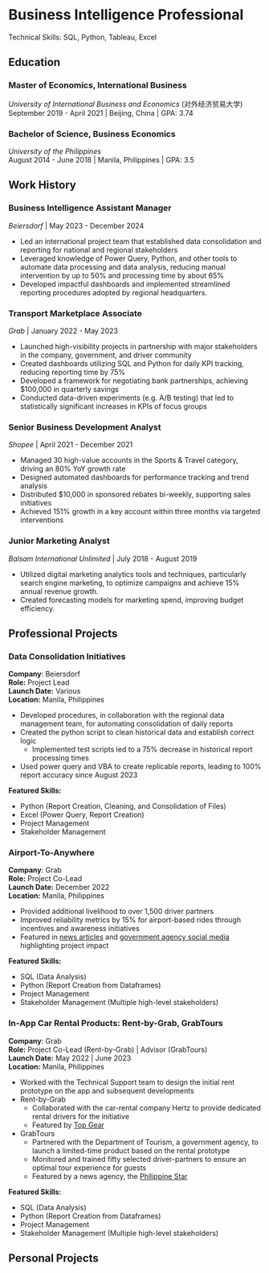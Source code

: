 # Business Intelligence Professional
Technical Skills: SQL, Python, Tableau, Excel

## Education
### Master of Economics, International Business
*University of International Business and Economics* (对外经济贸易大学)<br>
September 2019 - April 2021 | Beijing, China | GPA: 3.74

### Bachelor of Science, Business Economics
*University of the Philippines*<br>
August 2014 - June 2018 | Manila, Philippines | GPA: 3.5

## Work History
### Business Intelligence Assistant Manager
*Beiersdorf* | May 2023 - December 2024
- Led an international project team that established data consolidation and reporting for national and regional stakeholders
- Leveraged knowledge of Power Query, Python, and other tools to automate data processing and data analysis, reducing manual intervention by up to 50% and processing time by about 65%
- Developed impactful dashboards and implemented streamlined reporting procedures adopted by regional headquarters.

### Transport Marketplace Associate
*Grab* | January 2022 - May 2023
- Launched high-visibility projects in partnership with major stakeholders in the company, government, and driver community
- Created dashboards utilizing SQL and Python for daily KPI tracking, reducing reporting time by 75%
- Developed a framework for negotiating bank partnerships, achieving $100,000 in quarterly savings
- Conducted data-driven experiments (e.g. A/B testing) that led to statistically significant increases in KPIs of focus groups

### Senior Business Development Analyst
*Shopee* | April 2021 - December 2021
- Managed 30 high-value accounts in the Sports & Travel category, driving an 80% YoY growth rate
- Designed automated dashboards for performance tracking and trend analysis
- Distributed $10,000 in sponsored rebates bi-weekly, supporting sales initiatives
- Achieved 151% growth in a key account within three months via targeted interventions

### Junior Marketing Analyst
*Balsam International Unlimited* | July 2018 - August 2019
- Utilized digital marketing analytics tools and techniques, particularly search engine marketing, to optimize campaigns and achieve 15% annual revenue growth.
- Created forecasting models for marketing spend, improving budget efficiency.
  
## Professional Projects
### Data Consolidation Initiatives
**Company**: Beiersdorf<br>
**Role:** Project Lead  
**Launch Date:** Various  
**Location:** Manila, Philippines<br>

- Developed procedures, in collaboration with the regional data management team, for automating consolidation of daily reports
- Created the python script to clean historical data and establish correct logic
  - Implemented test scripts led to a 75% decrease in historical report processing times
- Used power query and VBA to create replicable reports, leading to 100% report accuracy since August 2023

**Featured Skills:**
- Python (Report Creation, Cleaning, and Consolidation of Files)
- Excel (Power Query, Report Creation)
- Project Management
- Stakeholder Management

### Airport-To-Anywhere
**Company**: Grab<br>
**Role:** Project Co-Lead  
**Launch Date:** December 2022  
**Location:** Manila, Philippines<br>

- Provided additional livelihood to over 1,500 driver partners
- Improved reliability metrics by 15% for airport-based rides through incentives and awareness initiatives
- Featured in [news articles](https://www.rappler.com/business/miaa-grab-airport-to-anywhere-program-address-airport-problems/) and [government agency social media](https://www.facebook.com/reel/748547737079706) highlighting project impact

**Featured Skills:**
- SQL (Data Analysis)
- Python (Report Creation from Dataframes)
- Project Management
- Stakeholder Management (Multiple high-level stakeholders)

### In-App Car Rental Products: Rent-by-Grab, GrabTours
**Company**: Grab<br>
**Role:** Project Co-Lead (Rent-by-Grab) | Advisor (GrabTours)<br>
**Launch Date:** May 2022 | June 2023<br>
**Location:** Manila, Philippines<br>

- Worked with the Technical Support team to design the initial rent prototype on the app and subsequent developments
- Rent-by-Grab
  - Collaborated with the car-rental company Hertz to provide dedicated rental drivers for the initiative
  - Featured by [Top Gear](https://www.topgear.com.ph/news/motoring-news/rent-by-grab-ph-a4354-20220520)
- GrabTours
  - Partnered with the Department of Tourism, a government agency, to launch a limited-time product based on the rental prototype
  - Monitored and trained fifty selected driver-partners to ensure an optimal tour experience for guests
  - Featured by a news agency, the [Philippine Star](https://www.philstar.com/headlines/2023/06/15/2273963/dot-digitalize-tour-transactions-grab)

**Featured Skills:**
- SQL (Data Analysis)
- Python (Report Creation from Dataframes)
- Project Management
- Stakeholder Management (Multiple high-level stakeholders)

## Personal Projects

